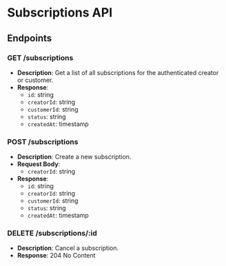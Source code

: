 # Subscriptions API

## Endpoints

### GET /subscriptions
- **Description**: Get a list of all subscriptions for the authenticated creator or customer.
- **Response**:
  - `id`: string
  - `creatorId`: string
  - `customerId`: string
  - `status`: string
  - `createdAt`: timestamp

### POST /subscriptions
- **Description**: Create a new subscription.
- **Request Body**:
  - `creatorId`: string
- **Response**:
  - `id`: string
  - `creatorId`: string
  - `customerId`: string
  - `status`: string
  - `createdAt`: timestamp

### DELETE /subscriptions/:id
- **Description**: Cancel a subscription.
- **Response**: 204 No Content

